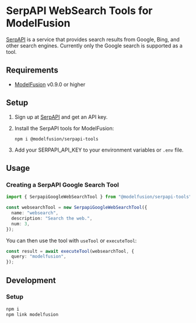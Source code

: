 # SerpAPI WebSearch Tools for ModelFusion

[SerpAPI](https://serpapi.com/) is a service that provides search results from Google, Bing, and other search engines.
Currently only the Google search is supported as a tool.

## Requirements

- [ModelFusion](https://modelfusion.dev) v0.9.0 or higher

## Setup

1. Sign up at [SerpAPI](https://serpapi.com/) and get an API key.

2. Install the SerpAPI tools for ModelFusion:

   ```
   npm i @modelfusion/serpapi-tools
   ```

3. Add your SERPAPI_API_KEY to your environment variables or `.env` file.

## Usage

### Creating a SerpAPI Google Search Tool

```ts
import { SerpapiGoogleWebSearchTool } from "@modelfusion/serpapi-tools";

const websearchTool = new SerpapiGoogleWebSearchTool({
  name: "websearch",
  description: "Search the web.",
  num: 3,
});
```

You can then use the tool with `useTool` or `executeTool`:

```ts
const result = await executeTool(websearchTool, {
  query: "modelfusion",
});
```

## Development

### Setup

```sh
npm i
npm link modelfusion
```
